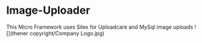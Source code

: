 # Image-Uploader
This Micro Framework uses Silex for Uploadcare and MySql image uploads
![](thener copyright/Company Logo.jpg) 
